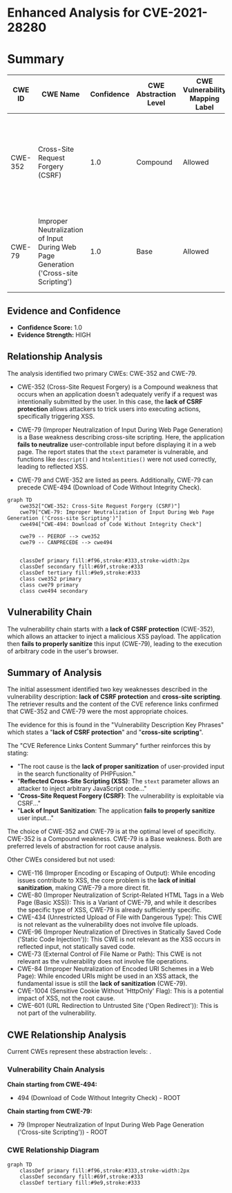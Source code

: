# Enhanced Analysis for CVE-2021-28280

# Summary
| CWE ID | CWE Name | Confidence | CWE Abstraction Level | CWE Vulnerability Mapping Label | CWE-Vulnerability Mapping Notes |
|---|---|---|---|---|---|
| CWE-352 | Cross-Site Request Forgery (CSRF) | 1.0 | Compound | Allowed | Primary CWE: The application **lacks CSRF protection**, allowing attackers to force users to perform unwanted actions. |
| CWE-79 | Improper Neutralization of Input During Web Page Generation ('Cross-site Scripting') | 1.0 | Base | Allowed | Primary CWE: The application **fails to properly sanitize** user input, leading to XSS vulnerabilities. |

## Evidence and Confidence

*   **Confidence Score:** 1.0
*   **Evidence Strength:** HIGH

## Relationship Analysis
The analysis identified two primary CWEs: CWE-352 and CWE-79.

*   CWE-352 (Cross-Site Request Forgery) is a Compound weakness that occurs when an application doesn't adequately verify if a request was intentionally submitted by the user. In this case, the **lack of CSRF protection** allows attackers to trick users into executing actions, specifically triggering XSS.

*   CWE-79 (Improper Neutralization of Input During Web Page Generation) is a Base weakness describing cross-site scripting. Here, the application **fails to neutralize** user-controllable input before displaying it in a web page. The report states that the `stext` parameter is vulnerable, and functions like `descript()` and `htmlentities()` were not used correctly, leading to reflected XSS.

*   CWE-79 and CWE-352 are listed as peers. Additionally, CWE-79 can precede CWE-494 (Download of Code Without Integrity Check).

```mermaid
graph TD
    cwe352["CWE-352: Cross-Site Request Forgery (CSRF)"]
    cwe79["CWE-79: Improper Neutralization of Input During Web Page Generation ('Cross-site Scripting')"]
    cwe494["CWE-494: Download of Code Without Integrity Check"]

    cwe79 -- PEEROF --> cwe352
    cwe79 -- CANPRECEDE --> cwe494
    

    classDef primary fill:#f96,stroke:#333,stroke-width:2px
    classDef secondary fill:#69f,stroke:#333
    classDef tertiary fill:#9e9,stroke:#333
    class cwe352 primary
    class cwe79 primary
    class cwe494 secondary
```

## Vulnerability Chain
The vulnerability chain starts with a **lack of CSRF protection** (CWE-352), which allows an attacker to inject a malicious XSS payload. The application then **fails to properly sanitize** this input (CWE-79), leading to the execution of arbitrary code in the user's browser.

## Summary of Analysis
The initial assessment identified two key weaknesses described in the vulnerability description: **lack of CSRF protection** and **cross-site scripting**. The retriever results and the content of the CVE reference links confirmed that CWE-352 and CWE-79 were the most appropriate choices.

The evidence for this is found in the "Vulnerability Description Key Phrases" which states a "**lack of CSRF protection**" and "**cross-site scripting**".

The "CVE Reference Links Content Summary" further reinforces this by stating:

*   "The root cause is the **lack of proper sanitization** of user-provided input in the search functionality of PHPFusion."
*   "**Reflected Cross-Site Scripting (XSS)**: The `stext` parameter allows an attacker to inject arbitrary JavaScript code..."
*   "**Cross-Site Request Forgery (CSRF)**: The vulnerability is exploitable via CSRF..."
*   "**Lack of Input Sanitization**: The application **fails to properly sanitize** user input..."

The choice of CWE-352 and CWE-79 is at the optimal level of specificity. CWE-352 is a Compound weakness. CWE-79 is a Base weakness. Both are preferred levels of abstraction for root cause analysis.

Other CWEs considered but not used:

*   CWE-116 (Improper Encoding or Escaping of Output): While encoding issues contribute to XSS, the core problem is the **lack of initial sanitization**, making CWE-79 a more direct fit.
*   CWE-80 (Improper Neutralization of Script-Related HTML Tags in a Web Page (Basic XSS)): This is a Variant of CWE-79, and while it describes the specific type of XSS, CWE-79 is already sufficiently specific.
*   CWE-434 (Unrestricted Upload of File with Dangerous Type): This CWE is not relevant as the vulnerability does not involve file uploads.
* CWE-96 (Improper Neutralization of Directives in Statically Saved Code ('Static Code Injection')): This CWE is not relevant as the XSS occurs in reflected input, not statically saved code.
* CWE-73 (External Control of File Name or Path): This CWE is not relevant as the vulnerability does not involve file operations.
* CWE-84 (Improper Neutralization of Encoded URI Schemes in a Web Page): While encoded URIs might be used in an XSS attack, the fundamental issue is still the **lack of sanitization** (CWE-79).
* CWE-1004 (Sensitive Cookie Without 'HttpOnly' Flag): This is a potential impact of XSS, not the root cause.
* CWE-601 (URL Redirection to Untrusted Site ('Open Redirect')): This is not part of the vulnerability.


## CWE Relationship Analysis

Current CWEs represent these abstraction levels: .


### Vulnerability Chain Analysis

**Chain starting from CWE-494:**
- 494 (Download of Code Without Integrity Check) - ROOT


**Chain starting from CWE-79:**
- 79 (Improper Neutralization of Input During Web Page Generation ('Cross-site Scripting')) - ROOT



### CWE Relationship Diagram

```mermaid
graph TD
    classDef primary fill:#f96,stroke:#333,stroke-width:2px
    classDef secondary fill:#69f,stroke:#333
    classDef tertiary fill:#9e9,stroke:#333
```